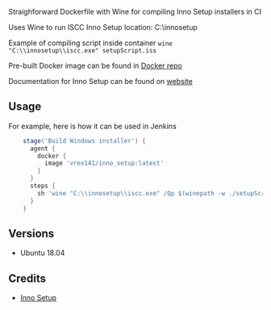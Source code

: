 Straighforward Dockerfile with Wine for compiling Inno Setup installers in CI

Uses Wine to run ISCC
Inno Setup location: C:\\innosetup

Example of compiling script inside container
`wine "C:\\innosetup\\iscc.exe" setupScript.iss`

Pre-built Docker image can be found in [Docker repo](https://hub.docker.com/r/vrex141/inno_setup)

Documentation for Inno Setup can be found on [website](https://jrsoftware.org/ishelp/)

## Usage
For example, here is how it can be used in Jenkins
```Groovy
    stage('Build Windows installer') {
      agent {
        docker {
          image 'vrex141/inno_setup:latest'
        }
      }
      steps {
        sh 'wine "C:\\innosetup\\iscc.exe" /Qp $(winepath -w ./setupScript.iss)'
      }
    }
```

## Versions
- Ubuntu 18.04

## Credits
- [Inno Setup](https://jrsoftware.org/)
